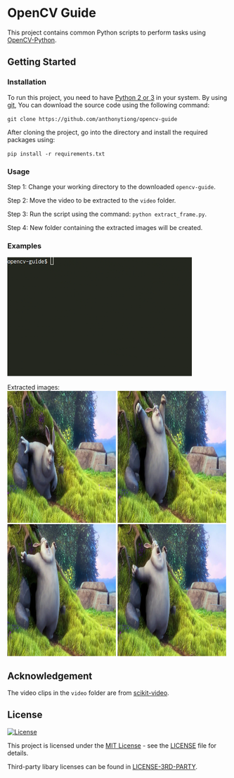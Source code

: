 # OpenCV Guide
This project contains common Python scripts to perform tasks using [OpenCV-Python](https://pypi.org/project/opencv-python/). 

## Getting Started
### Installation
To run this project, you need to have [Python 2 or 3](https://www.python.org/downloads/) in your system. By using [git](https://git-scm.com/downloads), 
You can download the source code using the following command:

`git clone https://github.com/anthonytiong/opencv-guide`

After cloning the project, go into the directory and install the required packages using:

`pip install -r requirements.txt`

### Usage
Step 1: Change your working directory to the downloaded `opencv-guide`.

Step 2: Move the video to be extracted to the `video` folder.

Step 3: Run the script using the command: `python extract_frame.py`.

Step 4: New folder containing the extracted images will be created.

### Examples
![extract_frame GIF](https://github.com/anthonytiong/opencv-guide/blob/master/others/extract_frame_example.gif)

Extracted images: <br>
<img src="https://github.com/anthonytiong/opencv-guide/blob/master/video-frame/bigbuckbunny_26.png" height=300 width=49%> <img src="https://github.com/anthonytiong/opencv-guide/blob/master/video-frame/bigbuckbunny_52.png" height=300 width=49%> <br>
<img src="https://github.com/anthonytiong/opencv-guide/blob/master/video-frame/bigbuckbunny_78.png" height=300 width=49%> <img src="https://github.com/anthonytiong/opencv-guide/blob/master/video-frame/bigbuckbunny_104.png" height=300 width=49%> <br>

## Acknowledgement
The video clips in the `video` folder are from [scikit-video](http://www.scikit-video.org/stable/datasets.html). 

## License 
[![License](http://img.shields.io/:license-mit-blue.svg?style=flat-square)](http://badges.mit-license.org)

This project is licensed under the [MIT License](https://opensource.org/licenses/MIT) - see the [LICENSE](https://github.com/anthonytiong/opencv-guide/blob/master/LICENSE) file for details. 

Third-party libary licenses can be found in [LICENSE-3RD-PARTY](https://github.com/anthonytiong/opencv-guide/blob/master/LICENSE-3RD-PARTY).  
